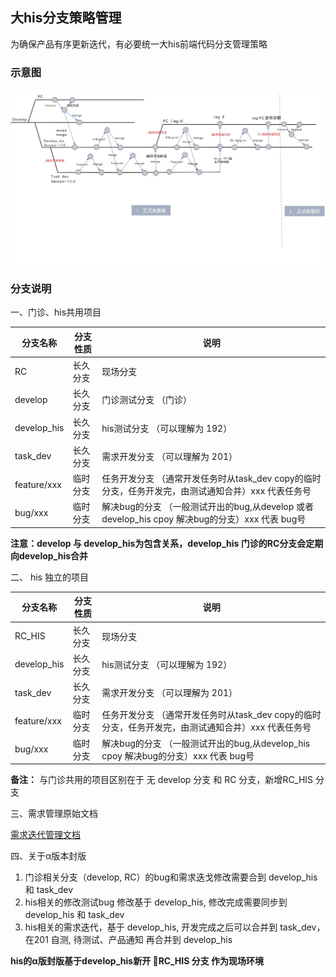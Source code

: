 
## 大his分支策略管理

为确保产品有序更新迭代，有必要统一大his前端代码分支管理策略

### 示意图

<img src="./imgs/branch.jpg">

### 分支说明

一、门诊、his共用项目

| 分支名称 | 分支性质 | 说明 |
| --------|------|----------------------------|
| RC | 长久分支 | 现场分支 |
| develop| 长久分支 | 门诊测试分支 （门诊）|
| develop_his | 长久分支 | his测试分支 （可以理解为 192） |
| task_dev| 长久分支 | 需求开发分支 （可以理解为 201） |
| feature/xxx | 临时分支 | 任务开发分支 （通常开发任务时从task_dev copy的临时分支，任务开发完，由测试通知合并）xxx 代表任务号 |
| bug/xxx | 临时分支 | 解决bug的分支 （一般测试开出的bug,从develop 或者 develop_his cpoy 解决bug的分支）xxx 代表 bug号 |

**注意：develop 与 develop_his为包含关系，develop_his 门诊的RC分支会定期向develop_his合并**

二、 his 独立的项目

| 分支名称 | 分支性质 | 说明 |
| --------|------|----------------------------|
| RC_HIS | 长久分支 | 现场分支 |
| develop_his | 长久分支 | his测试分支 （可以理解为 192） |
| task_dev| 长久分支 | 需求开发分支 （可以理解为 201） |
| feature/xxx | 临时分支 | 任务开发分支 （通常开发任务时从task_dev copy的临时分支，任务开发完，由测试通知合并）xxx 代表任务号 |
| bug/xxx | 临时分支 | 解决bug的分支 （一般测试开出的bug,从develop_his cpoy 解决bug的分支）xxx 代表 bug号 |

**备注：** 与门诊共用的项目区别在于 无 develop 分支 和 RC 分支，新增RC_HIS 分支

三、需求管理原始文档

[需求迭代管理文档](https://winwiki.winning.com.cn/pages/viewpage.action?pageId=20402513&preview=/20402513/20402514/%E5%A4%A7HIS%E5%88%86%E6%94%AF%E7%AD%96%E7%95%A5%E7%AE%A1%E7%90%86%E5%8A%9E%E6%B3%95.docx)


四、关于α版本封版

1. 门诊相关分支（develop, RC）的bug和需求迭戈修改需要合到 develop_his 和 task_dev
2. his相关的修改测试bug 修改基于 develop_his, 修改完成需要同步到 develop_his 和 task_dev
3. his相关的需求迭代，基于 develop_his, 开发完成之后可以合并到 task_dev，在201 自测, 待测试、产品通知 再合并到 develop_his

**his的α版封版基于develop_his新开 RC_HIS 分支 作为现场环境**
